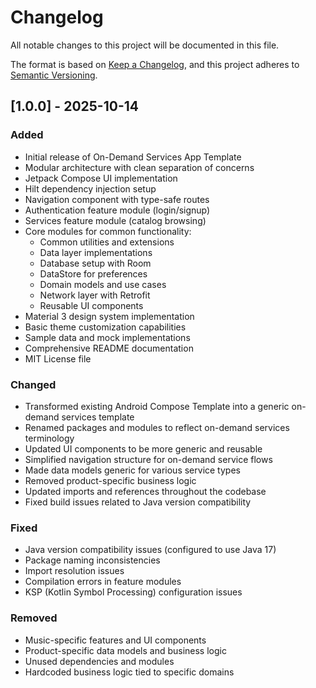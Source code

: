 # Changelog

All notable changes to this project will be documented in this file.

The format is based on [Keep a Changelog](https://keepachangelog.com/en/1.0.0/),
and this project adheres to [Semantic Versioning](https://semver.org/spec/v2.0.0.html).

## [1.0.0] - 2025-10-14

### Added
- Initial release of On-Demand Services App Template
- Modular architecture with clean separation of concerns
- Jetpack Compose UI implementation
- Hilt dependency injection setup
- Navigation component with type-safe routes
- Authentication feature module (login/signup)
- Services feature module (catalog browsing)
- Core modules for common functionality:
  - Common utilities and extensions
  - Data layer implementations
  - Database setup with Room
  - DataStore for preferences
  - Domain models and use cases
  - Network layer with Retrofit
  - Reusable UI components
- Material 3 design system implementation
- Basic theme customization capabilities
- Sample data and mock implementations
- Comprehensive README documentation
- MIT License file

### Changed
- Transformed existing Android Compose Template into a generic on-demand services template
- Renamed packages and modules to reflect on-demand services terminology
- Updated UI components to be more generic and reusable
- Simplified navigation structure for on-demand service flows
- Made data models generic for various service types
- Removed product-specific business logic
- Updated imports and references throughout the codebase
- Fixed build issues related to Java version compatibility

### Fixed
- Java version compatibility issues (configured to use Java 17)
- Package naming inconsistencies
- Import resolution issues
- Compilation errors in feature modules
- KSP (Kotlin Symbol Processing) configuration issues

### Removed
- Music-specific features and UI components
- Product-specific data models and business logic
- Unused dependencies and modules
- Hardcoded business logic tied to specific domains